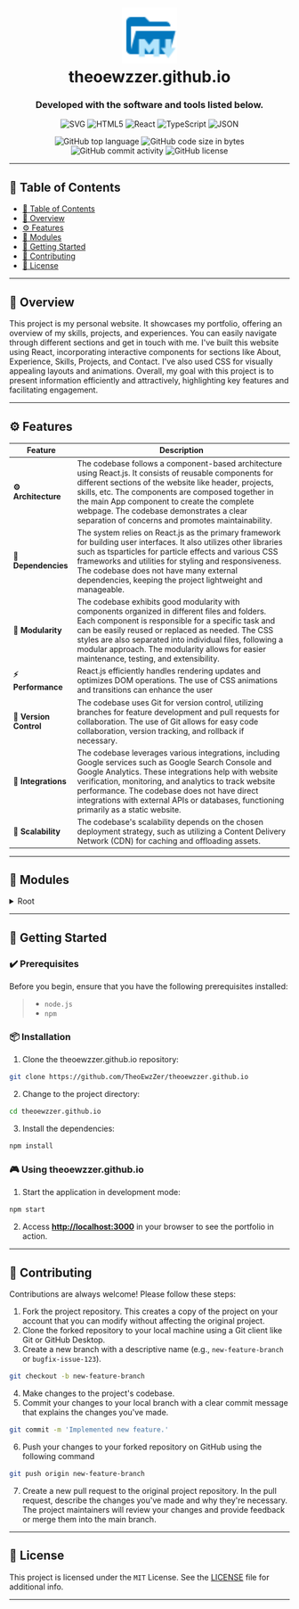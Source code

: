 <div align="center">
<h1 align="center">
<img src="https://raw.githubusercontent.com/PKief/vscode-material-icon-theme/ec559a9f6bfd399b82bb44393651661b08aaf7ba/icons/folder-markdown-open.svg" width="100" />
<br>theoewzzer.github.io
</h1>
<h3>Developed with the software and tools listed below.</h3>

<p align="center">
<img src="https://img.shields.io/badge/SVG-FFB13B.svg?style&logo=SVG&logoColor=black" alt="SVG" />
<img src="https://img.shields.io/badge/HTML5-E34F26.svg?style&logo=HTML5&logoColor=white" alt="HTML5" />
<img src="https://img.shields.io/badge/React-61DAFB.svg?style&logo=React&logoColor=black" alt="React" />
<img src="https://img.shields.io/badge/TypeScript-3178C6.svg?style&logo=TypeScript&logoColor=white" alt="TypeScript" />
<img src="https://img.shields.io/badge/JSON-000000.svg?style&logo=JSON&logoColor=white" alt="JSON" />
</p>
<img src="https://img.shields.io/github/languages/top/TheoEwzZer/theoewzzer.github.io?style&color=5D6D7E" alt="GitHub top language" />
<img src="https://img.shields.io/github/languages/code-size/TheoEwzZer/theoewzzer.github.io?style&color=5D6D7E" alt="GitHub code size in bytes" />
<img src="https://img.shields.io/github/commit-activity/m/TheoEwzZer/theoewzzer.github.io?style&color=5D6D7E" alt="GitHub commit activity" />
<img src="https://img.shields.io/github/license/TheoEwzZer/theoewzzer.github.io?style&color=5D6D7E" alt="GitHub license" />
</div>

---

## 📒 Table of Contents

- [📒 Table of Contents](#-table-of-contents)
- [📍 Overview](#-overview)
- [⚙️ Features](#️-features)
- [🧩 Modules](#-modules)
- [🚀 Getting Started](#-getting-started)
- [🤝 Contributing](#-contributing)
- [📄 License](#-license)

---

## 📍 Overview

This project is my personal website. It showcases my portfolio, offering an overview of my skills, projects, and experiences. You can easily navigate through different sections and get in touch with me. I've built this website using React, incorporating interactive components for sections like About, Experience, Skills, Projects, and Contact. I've also used CSS for visually appealing layouts and animations. Overall, my goal with this project is to present information efficiently and attractively, highlighting key features and facilitating engagement.

---

## ⚙️ Features

| Feature                | Description                                                                                                                                                                                                                                                                                                                                                            |
| ---------------------- | ---------------------------------------------------------------------------------------------------------------------------------------------------------------------------------------------------------------------------------------------------------------------------------------------------------------------------------------------------------------------- |
| **⚙️ Architecture**    | The codebase follows a component-based architecture using React.js. It consists of reusable components for different sections of the website like header, projects, skills, etc. The components are composed together in the main App component to create the complete webpage. The codebase demonstrates a clear separation of concerns and promotes maintainability. |
| **🔗 Dependencies**    | The system relies on React.js as the primary framework for building user interfaces. It also utilizes other libraries such as tsparticles for particle effects and various CSS frameworks and utilities for styling and responsiveness. The codebase does not have many external dependencies, keeping the project lightweight and manageable.                         |
| **🧩 Modularity**      | The codebase exhibits good modularity with components organized in different files and folders. Each component is responsible for a specific task and can be easily reused or replaced as needed. The CSS styles are also separated into individual files, following a modular approach. The modularity allows for easier maintenance, testing, and extensibility.     |
| **⚡️ Performance**    | React.js efficiently handles rendering updates and optimizes DOM operations. The use of CSS animations and transitions can enhance the user                                                                                                                                                                                                                            |
| **🔀 Version Control** | The codebase uses Git for version control, utilizing branches for feature development and pull requests for collaboration. The use of Git allows for easy code collaboration, version tracking, and rollback if necessary.                                                                                                                                             |
| **🔌 Integrations**    | The codebase leverages various integrations, including Google services such as Google Search Console and Google Analytics. These integrations help with website verification, monitoring, and analytics to track website performance. The codebase does not have direct integrations with external APIs or databases, functioning primarily as a static website.       |
| **📶 Scalability**     | The codebase's scalability depends on the chosen deployment strategy, such as utilizing a Content Delivery Network (CDN) for caching and offloading assets.                                                                                                                                                                                                            |

---

## 🧩 Modules

<details closed><summary>Root</summary>

| File                                                                                                                           | Summary                                                                                                                                                                                                                                                                                                                                                                                                                                                                       |
| ------------------------------------------------------------------------------------------------------------------------------ | ----------------------------------------------------------------------------------------------------------------------------------------------------------------------------------------------------------------------------------------------------------------------------------------------------------------------------------------------------------------------------------------------------------------------------------------------------------------------------- |
| [.pretterrc](https://github.com/TheoEwzZer/theoewzzer.github.io/blob/main/.pretterrc)                                          | This code is a configuration file for a code formatter tool. It specifies formatting rules such as the width for printing code, the use of tabs or spaces for indentation, whether to use single or double quotes, and other options. These settings ensure consistent code style and readability.                                                                                                                                                                            |
| [CNAME](https://github.com/TheoEwzZer/theoewzzer.github.io/blob/main/CNAME)                                                    | The website theofabiano.me showcases personal projects and achievements. It provides an overview of Theo Fabiano's skills, experiences, and interests. Visitors can easily navigate through different sections, view projects, and get in touch with Theo. The website aims to present information efficiently and attractively, highlighting key features and facilitating engagement.                                                                                       |
| [CNAME](https://github.com/TheoEwzZer/theoewzzer.github.io/blob/main/public\CNAME)                                             | theofabiano.me is a personal website showcasing the portfolio and blog of an individual named Theo Fabiano. The website offers a visually appealing and user-friendly interface for visitors to browse through and learn about Theo's work and thoughts. It includes sections for projects, blog articles, about me, and contact information. The code behind the website provides the necessary structure, design, and functionality to ensure an enjoyable user experience. |
| [googlef5ebccb708f5e9b0.html](https://github.com/TheoEwzZer/theoewzzer.github.io/blob/main/public\googlef5ebccb708f5e9b0.html) | This code contains the Google site verification tag which is used for verifying ownership of a website with Google. This enables the website owner to access and use various Google services such as Google Search Console, Google Analytics, and more.                                                                                                                                                                                                                       |
| [index.html](https://github.com/TheoEwzZer/theoewzzer.github.io/blob/main/public\index.html)                                   | This code defines the HTML structure and meta tags for Théo Fabiano's portfolio website. It includes Open Graph protocol meta tags, specifying properties like the site URL, image, title, and description. It also sets the character encoding, viewport, favicon, and includes a noscript element if JavaScript is disabled.                                                                                                                                                |
| [about.tsx](https://github.com/TheoEwzZer/theoewzzer.github.io/blob/main/src/about.tsx)                                        | This code is a React component that renders the "About" section of a website. It includes CSS stylesheets, a title, and a paragraph explaining the author's background, skills, and projects. The component is responsive and utilizes semantic HTML tags for better accessibility.                                                                                                                                                                                           |
| [App.tsx](https://github.com/TheoEwzZer/theoewzzer.github.io/blob/main/src/App.tsx)                                            | This code represents the main App component that serves as the entry point for the application. It renders a series of components to create a complete webpage, including a loading screen, Safari overlay, header, home section, about section, projects section, skills section, experience section, contact section, and footer. These components provide the core functionalities and content needed for the web application.                                             |
| [contact.tsx](https://github.com/TheoEwzZer/theoewzzer.github.io/blob/main/src/contact.tsx)                                    | This code is a React component for a Contact section. It displays links to the developer's LinkedIn, GitHub, and email. Each link is represented by an icon and text. The styles of each link are dynamically set using CSS properties.                                                                                                                                                                                                                                       |
| [experience.tsx](https://github.com/TheoEwzZer/theoewzzer.github.io/blob/main/src/experience.tsx)                              | This code creates a React component called "Experience" that fetches data from a JSON file and dynamically generates an HTML section to display job experience. It includes scroll and resize event listeners to trigger animations when elements come into view. The component also handles responsive design.                                                                                                                                                               |
| [footer.tsx](https://github.com/TheoEwzZer/theoewzzer.github.io/blob/main/src/footer.tsx)                                      | This code implements the footer component for a React application. It displays version and license information, a link to the GitHub repository, and a text message inspired by a portfolio. The component leverages React hooks to update the current year dynamically.                                                                                                                                                                                                      |
| [header.tsx](https://github.com/TheoEwzZer/theoewzzer.github.io/blob/main/src/header.tsx)                                      | The code is a React component that defines the header section of a webpage. It includes animations, menu functionality, event listeners for scrolling and resizing, and styling using CSS. The header component contains a navigation bar and a menu button that expands into a dropdown menu with various links.                                                                                                                                                             |
| [home.tsx](https://github.com/TheoEwzZer/theoewzzer.github.io/blob/main/src/home.tsx)                                          | This code is for the Home component in a React project. It includes animations and event handling for elements on the home section. It also calculates the age of the user based on their birthdate. The code initializes animations and events when the component mounts.                                                                                                                                                                                                    |
| [index.tsx](https://github.com/TheoEwzZer/theoewzzer.github.io/blob/main/src/index.tsx)                                        | This code uses React to render the <App /> component in "root" element. It wraps the component in <React.StrictMode> for better development experience. Overall, the code sets up the root element and renders the App component, which is the main entry point of the application.                                                                                                                                                                                           |
| [lcp.tsx](https://github.com/TheoEwzZer/theoewzzer.github.io/blob/main/src/lcp.tsx)                                            | The code is a React component that hides an element with the id "lcp" after the window loads for 100ms. It sets the element's display property to "none" using JavaScript DOM manipulation.                                                                                                                                                                                                                                                                                   |
| [loading.tsx](https://github.com/TheoEwzZer/theoewzzer.github.io/blob/main/src/loading.tsx)                                    | This code exports a React function component called Loading. It renders a div with the id "loading_screen" that is initially visible, but then hidden using the useEffect hook once the component mounts. This can be used to show a loading screen while some data or resources are being fetched.                                                                                                                                                                           |
| [Particles.tsx](https://github.com/TheoEwzZer/theoewzzer.github.io/blob/main/src/Particles.tsx)                                | The code initializes a particles effect in a React component using the tsparticles library. It handles interactivity events like clicks and hover, defines particle color, movement, collisions, and other properties. It also enables retina display detection.                                                                                                                                                                                                              |
| [projects.tsx](https://github.com/TheoEwzZer/theoewzzer.github.io/blob/main/src/projects.tsx)                                  | This code defines a "Projects" component that displays projects. It fetches data from a JSON file, sorts projects by date or category, and displays them with animations based on visibility. It also handles project sorting and reorganization on window resize.                                                                                                                                                                                                            |
| [safari.tsx](https://github.com/TheoEwzZer/theoewzzer.github.io/blob/main/src/safari.tsx)                                      | This code is written in React and is responsible for displaying a warning message if the user is using Safari browser. It adds a CSS class to fix layout issues specific to Safari and hides the warning if Safari is not being used.                                                                                                                                                                                                                                         |
| [skills.tsx](https://github.com/TheoEwzZer/theoewzzer.github.io/blob/main/src/skills.tsx)                                      | The code is a React component that fetches skills data from a JSON file and dynamically displays it on the page. It allows users to select skill categories and view the corresponding skills. The component uses CSS for styling and implements event listeners for interaction.                                                                                                                                                                                             |
| [utils.ts](https://github.com/TheoEwzZer/theoewzzer.github.io/blob/main/src/utils.ts)                                          | The code provides several core functionalities:1. "is_safari" function checks if the user's browser is Safari.2. "sleep" function creates a promise to delay execution for a certain milliseconds.3. "is_in_viewport" function checks if an element is currently visible in the viewport.4. "read_json" function makes an HTTP request to fetch JSON data and invokes a callback function with the parsed data.                                                               |
| [about.css](https://github.com/TheoEwzZer/theoewzzer.github.io/blob/main/src/css\about.css)                                    | This code defines the styles for the about section of a website. It includes features such as responsive design, spacing, font styling, and color choices. The code ensures that the content is organized and visually appealing on different screen sizes and devices.                                                                                                                                                                                                       |
| [contact.css](https://github.com/TheoEwzZer/theoewzzer.github.io/blob/main/src/css\contact.css)                                | The code creates the visual design and layout for a contact section on a webpage. It includes styling rules for the background color, margins, typography, and social links that resize and reveal text on hover. The responsiveness is preserved for smaller screen sizes.                                                                                                                                                                                                   |
| [experience.css](https://github.com/TheoEwzZer/theoewzzer.github.io/blob/main/src/css\experience.css)                          | This code is responsible for styling the experience section of a web page. It defines various CSS classes and media queries to handle different screen sizes and layout arrangements. Overall, it creates an aesthetically pleasing and responsive design for showcasing job experiences on the webpage.                                                                                                                                                                      |
| [footer.css](https://github.com/TheoEwzZer/theoewzzer.github.io/blob/main/src/css\footer.css)                                  | This code defines the styling for the footer section of a webpage. It includes rules for the background color, layout, font, and alignment of the footer's content. It also includes media queries to adjust the styling for smaller screens. The code aims to create an aesthetically pleasing and responsive footer section for the webpage.                                                                                                                                |
| [header.css](https://github.com/TheoEwzZer/theoewzzer.github.io/blob/main/src/css\header.css)                                  | This code defines the CSS styling for a fixed header that contains a logo and a menu. It includes various properties such as display, flexbox alignment, transitions, and colors. The menu items have hover effects, and there is a menu icon with animation.                                                                                                                                                                                                                 |
| [home.css](https://github.com/TheoEwzZer/theoewzzer.github.io/blob/main/src/css\home.css)                                      | This code defines the core functionalities of the home section of a webpage. It includes properties for positioning, sizing, background, typography, and styling. It also includes selector definitions for different elements within the home section, allowing for customization and interactivity.                                                                                                                                                                         |
| [menu.css](https://github.com/TheoEwzZer/theoewzzer.github.io/blob/main/src/css\menu.css)                                      | The code defines the styling for a fixed menu sidebar. It uses flexbox and various other CSS properties to achieve a centered and animated menu layout. The menu includes icons, links, and buttons with hover effects and transitions. The code aims to create an attractive and user-friendly menu design.                                                                                                                                                                  |
| [other_projects.css](https://github.com/TheoEwzZer/theoewzzer.github.io/blob/main/src/css\other_projects.css)                  | This code defines a layout for displaying projects in a grid format. It includes styling for project cards, animations on hover, and responsive design for different screen sizes. It also includes styling for project titles, descriptions, logos, and tags. This code aims to provide an aesthetically pleasing and functional display of projects.                                                                                                                        |
| [projects.css](https://github.com/TheoEwzZer/theoewzzer.github.io/blob/main/src/css\projects.css)                              | This code contains CSS styling for a projects section on a website. It includes properties for background colors, transitions, flexbox layouts, media queries for different screen sizes, and hover effects. It also includes styling for project images, text, tags, links, and a loading animation.                                                                                                                                                                         |
| [properties.css](https://github.com/TheoEwzZer/theoewzzer.github.io/blob/main/src/css\properties.css)                          | This code defines various font faces and sets up a set of custom color variables for use in the CSS styling.                                                                                                                                                                                                                                                                                                                                                                  |
| [skills.css](https://github.com/TheoEwzZer/theoewzzer.github.io/blob/main/src/css\skills.css)                                  | This code defines the styles for a skills section on a website. It includes properties for background colors, font styles, animations, and responsive design for different screen sizes. The code aims to create an aesthetically pleasing and interactive display of skills with images and labels.                                                                                                                                                                          |
| [style.css](https://github.com/TheoEwzZer/theoewzzer.github.io/blob/main/src/css\style.css)                                    | This code defines the styling and layout for a web page. It includes CSS rules for various elements such as body, sections, buttons, links, and animations. The code is designed to provide a smooth scrolling experience and responsive design for different screen sizes. It also includes specific styles for Safari browser compatibility.                                                                                                                                |

</details>

---

## 🚀 Getting Started

### ✔️ Prerequisites

Before you begin, ensure that you have the following prerequisites installed:

> - `node.js`
> - `npm`

### 📦 Installation

1. Clone the theoewzzer.github.io repository:

```sh
git clone https://github.com/TheoEwzZer/theoewzzer.github.io
```

2. Change to the project directory:

```sh
cd theoewzzer.github.io
```

3. Install the dependencies:

```sh
npm install
```

### 🎮 Using theoewzzer.github.io

1. Start the application in development mode:

```sh
npm start
```

2. Access **<http://localhost:3000>** in your browser to see the portfolio in action.

---

## 🤝 Contributing

Contributions are always welcome! Please follow these steps:

1. Fork the project repository. This creates a copy of the project on your account that you can modify without affecting the original project.
2. Clone the forked repository to your local machine using a Git client like Git or GitHub Desktop.
3. Create a new branch with a descriptive name (e.g., `new-feature-branch` or `bugfix-issue-123`).

```sh
git checkout -b new-feature-branch
```

4. Make changes to the project's codebase.
5. Commit your changes to your local branch with a clear commit message that explains the changes you've made.

```sh
git commit -m 'Implemented new feature.'
```

6. Push your changes to your forked repository on GitHub using the following command

```sh
git push origin new-feature-branch
```

7. Create a new pull request to the original project repository. In the pull request, describe the changes you've made and why they're necessary.
   The project maintainers will review your changes and provide feedback or merge them into the main branch.

---

## 📄 License

This project is licensed under the `MIT` License. See the [LICENSE](https://github.com/TheoEwzZer/theoewzzer.github.io/blob/main/LICENSE) file for additional info.

---
